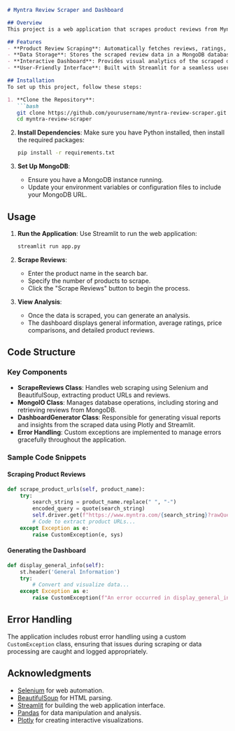 ```markdown
# Myntra Review Scraper and Dashboard

## Overview
This project is a web application that scrapes product reviews from Myntra, a popular online fashion retailer. The application enables users to search for products, scrape their reviews, and analyze the data visually through interactive dashboards built using Streamlit.

## Features
- **Product Review Scraping**: Automatically fetches reviews, ratings, and pricing information from Myntra.
- **Data Storage**: Stores the scraped review data in a MongoDB database for persistent access.
- **Interactive Dashboard**: Provides visual analytics of the scraped data, including average ratings and price comparisons.
- **User-Friendly Interface**: Built with Streamlit for a seamless user experience.

## Installation
To set up this project, follow these steps:

1. **Clone the Repository**:
   ```bash
   git clone https://github.com/yourusername/myntra-review-scraper.git
   cd myntra-review-scraper
   ```

2. **Install Dependencies**:
   Make sure you have Python installed, then install the required packages:
   ```bash
   pip install -r requirements.txt
   ```

3. **Set Up MongoDB**:
   - Ensure you have a MongoDB instance running.
   - Update your environment variables or configuration files to include your MongoDB URL.

## Usage
1. **Run the Application**:
   Use Streamlit to run the web application:
   ```bash
   streamlit run app.py
   ```

2. **Scrape Reviews**:
   - Enter the product name in the search bar.
   - Specify the number of products to scrape.
   - Click the "Scrape Reviews" button to begin the process.

3. **View Analysis**:
   - Once the data is scraped, you can generate an analysis.
   - The dashboard displays general information, average ratings, price comparisons, and detailed product reviews.

## Code Structure
### Key Components
- **ScrapeReviews Class**: Handles web scraping using Selenium and BeautifulSoup, extracting product URLs and reviews.
- **MongoIO Class**: Manages database operations, including storing and retrieving reviews from MongoDB.
- **DashboardGenerator Class**: Responsible for generating visual reports and insights from the scraped data using Plotly and Streamlit.
- **Error Handling**: Custom exceptions are implemented to manage errors gracefully throughout the application.

### Sample Code Snippets
#### Scraping Product Reviews
```python
def scrape_product_urls(self, product_name):
    try:
        search_string = product_name.replace(" ", "-")
        encoded_query = quote(search_string)
        self.driver.get(f"https://www.myntra.com/{search_string}?rawQuery={encoded_query}")
        # Code to extract product URLs...
    except Exception as e:
        raise CustomException(e, sys)
```

#### Generating the Dashboard
```python
def display_general_info(self):
    st.header('General Information')
    try:
        # Convert and visualize data...
    except Exception as e:
        raise CustomException(f"An error occurred in display_general_info: {str(e)}")
```

## Error Handling
The application includes robust error handling using a custom `CustomException` class, ensuring that issues during scraping or data processing are caught and logged appropriately.

## Acknowledgments
- [Selenium](https://www.selenium.dev/) for web automation.
- [BeautifulSoup](https://www.crummy.com/software/BeautifulSoup/) for HTML parsing.
- [Streamlit](https://streamlit.io/) for building the web application interface.
- [Pandas](https://pandas.pydata.org/) for data manipulation and analysis.
- [Plotly](https://plotly.com/) for creating interactive visualizations.
```
